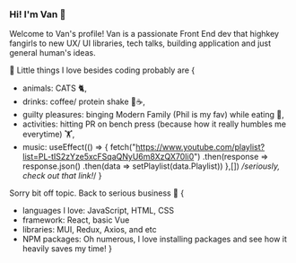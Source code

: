 ### Hi! I'm Van 👋

Welcome to Van's profile! 
Van is a passionate Front End dev that highkey fangirls to new UX/ UI libraries, tech talks, building application and just general human's ideas.

🤔 Little things I love besides coding probably are {
- animals: CATS 🐈,
- drinks: coffee/ protein shake 🧊☕, 
- guilty pleasures: binging Modern Family (Phil is my fav) while eating 🎥, 
- activities: hitting PR on bench press (because how it really humbles me everytime) 🏋️,
- music: useEffect(() => {
    fetch("https://www.youtube.com/playlist?list=PL-tIS2zYze5xcFSqaQNyU6m8XzQX70Ii0")
    .then(response => response.json()
    .then(data => setPlaylist(data.Playlist))
  },[]) */seriously, check out that link!*/
}

Sorry bit off topic. Back to serious business 💼 {
- languages I love: JavaScript, HTML, CSS
- framework: React, basic Vue
- libraries: MUI, Redux, Axios, and etc
- NPM packages: Oh numerous, I love installing packages and see how it heavily saves my time! 
}

